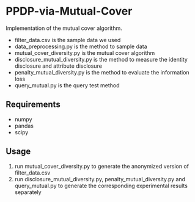 # PPDP-via-Mutual-Cover

Implementation of the mutual cover algorithm.

+ filter_data.csv is the sample data we used
+ data_preprocessing.py is the method to sample data
+ mutual_cover_diversity.py is the mutual cover algorithm
+ disclosure_mutual_diversity.py is the method to measure the identity disclosure and attribute disclosure
+ penalty_mutual_diversity.py is the method to evaluate the information loss
+ query_mutual.py is the query test method

## Requirements
 + numpy
 + pandas
 + scipy


## Usage

1. run mutual_cover_diversity.py to generate the anonymized version of filter_data.csv
2. run disclosure_mutual_diversity.py, penalty_mutual_diversity.py and query_mutual.py to generate the corresponding experimental results separately
